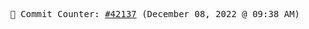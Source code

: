 <p align="center">
    <samp>
        📮 Commit Counter: <a href="https://github.com/Javascript-void0/Javascript-void0/commits/main">#42137</a> (December 08, 2022 @ 09:38 AM)
    </samp>
</p>